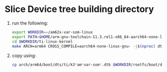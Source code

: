 # Slice Device tree building directory

1. run the following:

    ```bash
    export WORKDIR=~/am62x-var-som-linux
    export PATH=$HOME/arm-gnu-toolchain-11.3.rel1-x86_64-aarch64-none-linux-gnu/bin:$PATH
    cd $WORKDIR/ti-linux-kernel
    make ARCH=arm64 CROSS_COMPILE=aarch64-none-linux-gnu- -j$(nproc) dtbs
    ```

2. copy using:

    ```bash
    cp arch/arm64/boot/dts/ti/k3*am*var-som*.dtb $WORKDIR/rootfs/boot/dtb/
    ```
